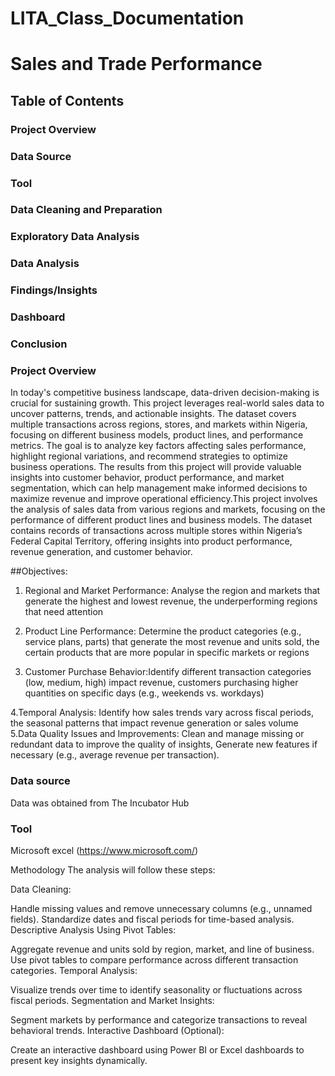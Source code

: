 # LITA_Class_Documentation
# Sales and Trade Performance
## Table of Contents
 ### Project Overview
 ### Data Source 
 ### Tool
 ### Data Cleaning and Preparation
 ### Exploratory Data Analysis
 ### Data Analysis
 ### Findings/Insights
 ### Dashboard 
 ### Conclusion


### Project Overview
In today's competitive business landscape, data-driven decision-making is crucial for sustaining growth. This project leverages real-world sales data to uncover patterns, trends, and actionable insights. The dataset covers multiple transactions across regions, stores, and markets within Nigeria, focusing on different business models, product lines, and performance metrics. The goal is to analyze key factors affecting sales performance, highlight regional variations, and recommend strategies to optimize business operations.
The results from this project will provide valuable insights into customer behavior, product performance, and market segmentation, which can help management make informed decisions to maximize revenue and improve operational efficiency.This project involves the analysis of sales data from various regions and markets, focusing on the performance of different product lines and business models. The dataset contains records of transactions across multiple stores within Nigeria’s Federal Capital Territory, offering insights into product performance, revenue generation, and customer behavior.

##Objectives:
1. Regional and Market Performance: Analyse the region and markets that generate the highest and lowest revenue, the underperforming regions that need attention

2. Product Line Performance: Determine the product categories (e.g., service plans, parts) that generate the most revenue and units sold, the certain products that are more popular in specific markets or regions

3. Customer Purchase Behavior:Identify different transaction categories (low, medium, high) impact revenue, customers purchasing higher quantities on specific days (e.g., weekends vs. workdays)

4.Temporal Analysis: Identify how sales trends vary across fiscal periods, the seasonal patterns that impact revenue generation or sales volume
5.Data Quality Issues and Improvements: Clean and manage missing or redundant data to improve the quality of insights, Generate new features if necessary (e.g., average revenue per transaction).

### Data source
Data was obtained from The Incubator Hub

### Tool
Microsoft excel (https://www.microsoft.com/)

 Methodology
The analysis will follow these steps:

Data Cleaning:

Handle missing values and remove unnecessary columns (e.g., unnamed fields).
Standardize dates and fiscal periods for time-based analysis.
Descriptive Analysis Using Pivot Tables:

Aggregate revenue and units sold by region, market, and line of business.
Use pivot tables to compare performance across different transaction categories.
Temporal Analysis:

Visualize trends over time to identify seasonality or fluctuations across fiscal periods.
Segmentation and Market Insights:

Segment markets by performance and categorize transactions to reveal behavioral trends.
Interactive Dashboard (Optional):

Create an interactive dashboard using Power BI or Excel dashboards to present key insights dynamically.

